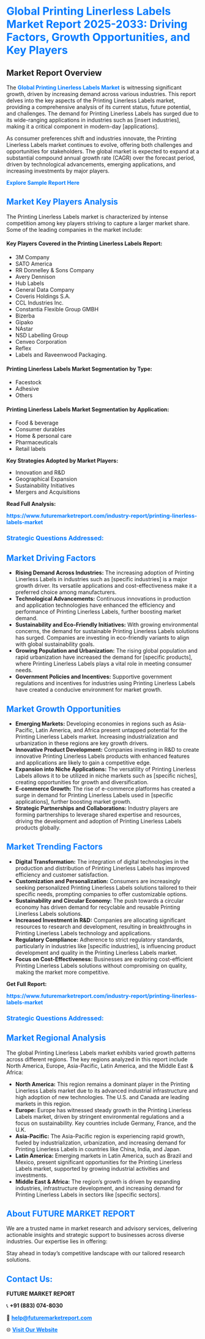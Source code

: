 <h1 style="color: #007BFF;">Global Printing Linerless Labels Market Report 2025-2033: Driving Factors, Growth Opportunities, and Key Players</h1>

<section id="overview">
<h2>Market Report Overview</h2>
<p>The <a href="https://www.futuremarketreport.com/industry-report/printing-linerless-labels-market" style="color: #007BFF; text-decoration: none;"><strong>Global Printing Linerless Labels Market</strong></a> is witnessing significant growth, driven by increasing demand across various industries. This report delves into the key aspects of the Printing Linerless Labels market, providing a comprehensive analysis of its current status, future potential, and challenges. The demand for Printing Linerless Labels has surged due to its wide-ranging applications in industries such as [insert industries], making it a critical component in modern-day [applications].</p>
<p>As consumer preferences shift and industries innovate, the Printing Linerless Labels market continues to evolve, offering both challenges and opportunities for stakeholders. The global market is expected to expand at a substantial compound annual growth rate (CAGR) over the forecast period, driven by technological advancements, emerging applications, and increasing investments by major players.</p>
</section>

<section id="overview">
<p><a href="https://www.futuremarketreport.com/request-sample/reportId=59357" style="color: #007BFF; text-decoration: none;"><strong>Explore Sample Report Here</strong></a></p>
</section>

<section id="key-players">
<h2 style="color: #007BFF;">Market Key Players Analysis</h2>
<p>The Printing Linerless Labels market is characterized by intense competition among key players striving to capture a larger market share. Some of the leading companies in the market include:</p>
<h4>Key Players Covered in the Printing Linerless Labels Report:</h4>
<ul><li>3M Company</li><li>SATO America</li><li>RR Donnelley &amp; Sons Company</li><li>Avery Dennison</li><li>Hub Labels</li><li>General Data Company</li><li>Coveris Holdings S.A.</li><li>CCL Industries Inc.</li><li>Constantia Flexible Group GMBH</li><li>Bizerba</li><li>Gipako</li><li>NAstar</li><li>NSD Labelling Group</li><li>Cenveo Corporation</li><li>Reflex</li><li>Labels and Raveenwood Packaging.</li></ul>
<h4>Printing Linerless Labels Market Segmentation by Type:</h4>
<ul><li>Facestock</li><li>Adhesive</li><li>Others</li></ul>

<h4>Printing Linerless Labels Market Segmentation by Application:</h4>
<ul><li>Food &amp; beverage</li><li>Consumer durables</li><li>Home &amp; personal care</li><li>Pharmaceuticals</li><li>Retail labels</li></ul>
<p><strong>Key Strategies Adopted by Market Players:</strong></p>
<ul>
<li>Innovation and R&D</li>
<li>Geographical Expansion</li>
<li>Sustainability Initiatives</li>
<li>Mergers and Acquisitions</li>
</ul>
</section>

<section>
<p><strong>Read Full Analysis: </strong></p><a href="https://www.futuremarketreport.com/industry-report/printing-linerless-labels-market" style="color: #007BFF; text-decoration: none;"><strong>https://www.futuremarketreport.com/industry-report/printing-linerless-labels-market</strong></a>
<h3 style="color: #007BFF;">Strategic Questions Addressed:</h3>
</section>

<section id="driving-factors">
<h2 style="color: #007BFF;">Market Driving Factors</h2>
<ul>
<li><strong>Rising Demand Across Industries:</strong> The increasing adoption of Printing Linerless Labels in industries such as [specific industries] is a major growth driver. Its versatile applications and cost-effectiveness make it a preferred choice among manufacturers.</li>
<li><strong>Technological Advancements:</strong> Continuous innovations in production and application technologies have enhanced the efficiency and performance of Printing Linerless Labels, further boosting market demand.</li>
<li><strong>Sustainability and Eco-Friendly Initiatives:</strong> With growing environmental concerns, the demand for sustainable Printing Linerless Labels solutions has surged. Companies are investing in eco-friendly variants to align with global sustainability goals.</li>
<li><strong>Growing Population and Urbanization:</strong> The rising global population and rapid urbanization have increased the demand for [specific products], where Printing Linerless Labels plays a vital role in meeting consumer needs.</li>
<li><strong>Government Policies and Incentives:</strong> Supportive government regulations and incentives for industries using Printing Linerless Labels have created a conducive environment for market growth.</li>
</ul>
</section>

<section id="growth-opportunities">
<h2 style="color: #007BFF;">Market Growth Opportunities</h2>
<ul>
<li><strong>Emerging Markets:</strong> Developing economies in regions such as Asia-Pacific, Latin America, and Africa present untapped potential for the Printing Linerless Labels market. Increasing industrialization and urbanization in these regions are key growth drivers.</li>
<li><strong>Innovative Product Development:</strong> Companies investing in R&D to create innovative Printing Linerless Labels products with enhanced features and applications are likely to gain a competitive edge.</li>
<li><strong>Expansion into Niche Applications:</strong> The versatility of Printing Linerless Labels allows it to be utilized in niche markets such as [specific niches], creating opportunities for growth and diversification.</li>
<li><strong>E-commerce Growth:</strong> The rise of e-commerce platforms has created a surge in demand for Printing Linerless Labels used in [specific applications], further boosting market growth.</li>
<li><strong>Strategic Partnerships and Collaborations:</strong> Industry players are forming partnerships to leverage shared expertise and resources, driving the development and adoption of Printing Linerless Labels products globally.</li>
</ul>
</section>

<section id="trending-factors">
<h2 style="color: #007BFF;">Market Trending Factors</h2>
<ul>
<li><strong>Digital Transformation:</strong> The integration of digital technologies in the production and distribution of Printing Linerless Labels has improved efficiency and customer satisfaction.</li>
<li><strong>Customization and Personalization:</strong> Consumers are increasingly seeking personalized Printing Linerless Labels solutions tailored to their specific needs, prompting companies to offer customizable options.</li>
<li><strong>Sustainability and Circular Economy:</strong> The push towards a circular economy has driven demand for recyclable and reusable Printing Linerless Labels solutions.</li>
<li><strong>Increased Investment in R&D:</strong> Companies are allocating significant resources to research and development, resulting in breakthroughs in Printing Linerless Labels technology and applications.</li>
<li><strong>Regulatory Compliance:</strong> Adherence to strict regulatory standards, particularly in industries like [specific industries], is influencing product development and quality in the Printing Linerless Labels market.</li>
<li><strong>Focus on Cost-Effectiveness:</strong> Businesses are exploring cost-efficient Printing Linerless Labels solutions without compromising on quality, making the market more competitive.</li>
</ul>
</section>

<section>
<p><strong>Get Full Report: </strong></p><a href="https://www.futuremarketreport.com/industry-report/printing-linerless-labels-market" style="color: #007BFF; text-decoration: none;"><strong>https://www.futuremarketreport.com/industry-report/printing-linerless-labels-market</strong></a>
<h3 style="color: #007BFF;">Strategic Questions Addressed:</h3>
</section>


<section id="regional-analysis">
<h2 style="color: #007BFF;">Market Regional Analysis</h2>
<p>The global Printing Linerless Labels market exhibits varied growth patterns across different regions. The key regions analyzed in this report include North America, Europe, Asia-Pacific, Latin America, and the Middle East & Africa:</p>
<ul>
<li><strong>North America:</strong> This region remains a dominant player in the Printing Linerless Labels market due to its advanced industrial infrastructure and high adoption of new technologies. The U.S. and Canada are leading markets in this region.</li>
<li><strong>Europe:</strong> Europe has witnessed steady growth in the Printing Linerless Labels market, driven by stringent environmental regulations and a focus on sustainability. Key countries include Germany, France, and the U.K.</li>
<li><strong>Asia-Pacific:</strong> The Asia-Pacific region is experiencing rapid growth, fueled by industrialization, urbanization, and increasing demand for Printing Linerless Labels in countries like China, India, and Japan.</li>
<li><strong>Latin America:</strong> Emerging markets in Latin America, such as Brazil and Mexico, present significant opportunities for the Printing Linerless Labels market, supported by growing industrial activities and investments.</li>
<li><strong>Middle East & Africa:</strong> The region’s growth is driven by expanding industries, infrastructure development, and increasing demand for Printing Linerless Labels in sectors like [specific sectors].</li>
</ul>
</section>

<footer>
<h2 style="color: #007BFF;">About FUTURE MARKET REPORT</h2>
<p>We are a trusted name in market research and advisory services, delivering actionable insights and strategic support to businesses across diverse industries. Our expertise lies in offering:</p>

<p>Stay ahead in today’s competitive landscape with our tailored research solutions.</p>

<h2 style="color: #007BFF;">Contact Us:</h2>
<p><strong>FUTURE MARKET REPORT</strong></p>
<p>📞 <strong>+91 (883) 074-8030</strong></p>
<p>📧 <strong><a href="mailto:help@futuremarketreport.com" style="color: #007BFF;">help@futuremarketreport.com</a></strong></p>
<p>🌐 <strong><a href="https://www.futuremarketreport.com/" style="color: #007BFF;">Visit Our Website</a></strong></p>
</footer>
